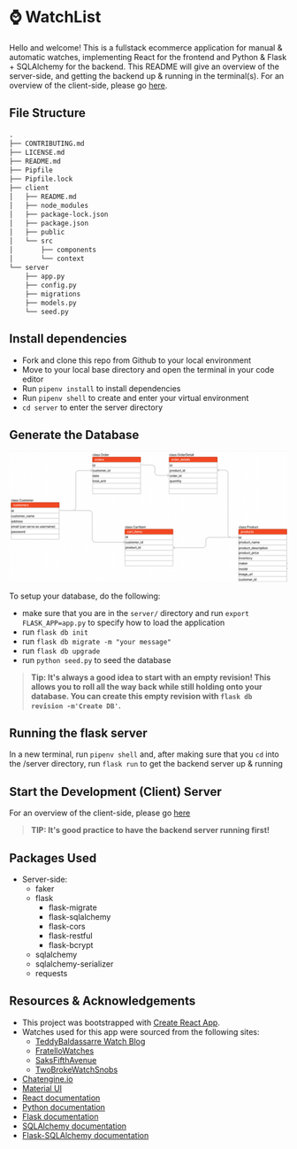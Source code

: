 # ⌚ WatchList
Hello and welcome! This is a fullstack ecommerce application for manual & automatic watches, implementing React for the frontend and Python & Flask + SQLAlchemy for the backend. This README will give an overview of the server-side, and getting the backend up & running in the terminal(s). For an overview of the client-side, please go [here](/client/README.md).

## File Structure
```
.
├── CONTRIBUTING.md
├── LICENSE.md
├── README.md
├── Pipfile
├── Pipfile.lock
├── client
│   ├── README.md
│   ├── node_modules
│   ├── package-lock.json
│   ├── package.json
│   ├── public
│   └── src
│       ├── components
│       └── context
└── server
    ├── app.py
    ├── config.py
    ├── migrations
    ├── models.py
    └── seed.py
```

## Install dependencies
* Fork and clone this repo from Github to your local environment
* Move to your local base directory and open the terminal in your code editor
* Run ```pipenv install``` to install dependencies
* Run ```pipenv shell``` to create and enter your virtual environment
* ```cd server``` to enter the server directory


## Generate the Database
<img src="client/public/watchlistERD.png" width="800" alt="watchlist project entity relationship diagram">

To setup your database, do the following:
* make sure that you are in the `server/` directory and run ```export FLASK_APP=app.py``` to specify how to load the application
* run ```flask db init```
* run `flask db migrate -m "your message"`
* run ```flask db upgrade```
* run ```python seed.py``` to seed the database

> **Tip: It's always a good idea to start with an empty revision! This allows
> you to roll all the way back while still holding onto your database. You can
> create this empty revision with `flask db revision -m'Create DB'`.**

## Running the flask server
In a new terminal, run ```pipenv shell``` and, after making sure that you ```cd``` into the /server directory, run ```flask run``` to get the backend server up & running

## Start the Development (Client) Server
For an overview of the client-side, please go [here](/client/README.md)

> **TIP: It's good practice to have the backend server running first!**

## Packages Used
* Server-side:
    * faker
    * flask
        * flask-migrate
        * flask-sqlalchemy
        * flask-cors
        * flask-restful
        * flask-bcrypt
    * sqlalchemy
    * sqlalchemy-serializer
    * requests

## Resources & Acknowledgements
- This project was bootstrapped with [Create React App](https://github.com/facebook/create-react-app).
- Watches used for this app were sourced from the following sites:
    - [TeddyBaldassarre Watch Blog](https://teddybaldassarre.com/blogs/watches/best-mechanical-watches)
    - [FratelloWatches](https://www.fratellowatches.com/the-classic-time-only-manual-wind-watch-examples-for-every-budget-from-hamilton-grand-seiko-omega-and-more/#gref)
    - [SaksFifthAvenue](https://www.saksfifthavenue.com/product/Oris-Big-Crown-ProPilot-X-Calibre-115-0400018040529.html?site_refer=CSE_GGLPLA:Mens_Jewelry:Oris&country=US&currency=USD&CSE_CID=G_Saks_PLA_US_Men%27s+Accessories:Jewelry&gclid=Cj0KCQjwqs6lBhCxARIsAG8YcDgMEXcUM_GlruGn-SXkRDlKIEM3bwmDQAUn56LscIl3iUt9qcR4Le4aAtONEALw_wcB&gclsrc=aw.ds)
    - [TwoBrokeWatchSnobs](https://twobrokewatchsnobs.com/best-automatic-watches/)
- [Chatengine.io](https://chatengine.io/)
- [Material UI](https://mui.com/)
- [React documentation](https://react.dev/)
- [Python documentation](https://docs.python.org/3/)
- [Flask documentation](https://stackabuse.com/python-circular-imports/)
- [SQLAlchemy documentation](https://docs.sqlalchemy.org/en/20/)
- [Flask-SQLAlchemy documentation](https://flask-sqlalchemy.palletsprojects.com/en/3.0.x/)